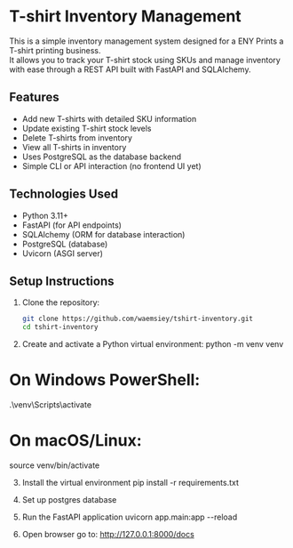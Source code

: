 # T-shirt Inventory Management 

This is a simple inventory management system designed for a ENY Prints a T-shirt printing business.  
It allows you to track your T-shirt stock using SKUs and manage inventory with ease through a REST API built with FastAPI and SQLAlchemy.  

## Features

- Add new T-shirts with detailed SKU information  
- Update existing T-shirt stock levels  
- Delete T-shirts from inventory  
- View all T-shirts in inventory  
- Uses PostgreSQL as the database backend  
- Simple CLI or API interaction (no frontend UI yet)  

## Technologies Used

- Python 3.11+  
- FastAPI (for API endpoints)  
- SQLAlchemy (ORM for database interaction)  
- PostgreSQL (database)  
- Uvicorn (ASGI server)  

## Setup Instructions

1. Clone the repository:  
   ```bash
   git clone https://github.com/waemsiey/tshirt-inventory.git
   cd tshirt-inventory
2. Create and activate a Python virtual environment:
  python -m venv venv
  # On Windows PowerShell:
  .\venv\Scripts\activate
  # On macOS/Linux:
  source venv/bin/activate

3. Install the virtual environment
     pip install -r requirements.txt

4. Set up postgres database

5. Run the FastAPI application
    uvicorn app.main:app --reload
6. Open browser go to:
   http://127.0.0.1:8000/docs
